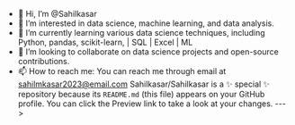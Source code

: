 - 👋 Hi, I’m @Sahilkasar
- 👀 I’m interested in data science, machine learning, and data analysis.
- 🌱 I’m currently learning various data science techniques, including Python, pandas, scikit-learn, | SQL | Excel | ML
- 💞️ I’m looking to collaborate on data science projects and open-source contributions.
- 📫 How to reach me: You can reach me through email at sahilmkasar2023@email.com 
Sahilkasar/Sahilkasar is a ✨ special ✨ repository because its `README.md` (this file) appears on your GitHub profile.
You can click the Preview link to take a look at your changes.
--->
